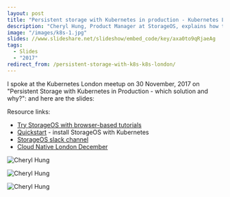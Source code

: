 ```yaml
---
layout: post
title: "Persistent storage with Kubernetes in production - Kubernetes London"
description: "Cheryl Hung, Product Manager at StorageOS, explains how to evaluate storage for Kubernetes."
image: "/images/k8s-1.jpg"
slides: //www.slideshare.net/slideshow/embed_code/key/axa0to9qRjaeAg
tags:
  - Slides
  - "2017"
redirect_from: /persistent-storage-with-k8s-k8s-london/
---
```



I spoke at the Kubernetes London meetup on 30 November, 2017 on "Persistent Storage with Kubernetes in Production - which solution and why?": and here are the slides:

Resource links:
* [Try StorageOS with browser-based tutorials](https://my.storageos.com/main/tutorials)
* [Quickstart](https://storageos.com/kubernetes) - install StorageOS with Kubernetes
* [StorageOS slack channel](https://slack.storageos.com)
* [Cloud Native London December](https://www.meetup.com/Cloud-Native-London/events/243917004/)

![Cheryl Hung]({{site.baseurl}}/images/k8s-2.JPG)

![Cheryl Hung]({{site.baseurl}}/images/k8s-3.JPG)

![Cheryl Hung]({{site.baseurl}}/images/k8s-4.jpg)
